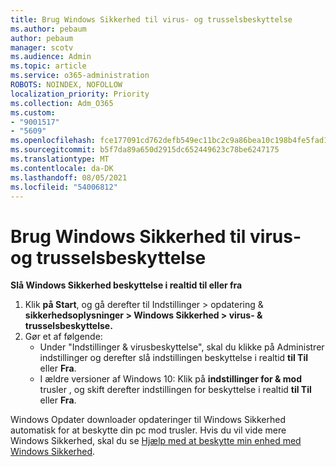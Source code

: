 ```yaml
---
title: Brug Windows Sikkerhed til virus- og trusselsbeskyttelse
ms.author: pebaum
author: pebaum
manager: scotv
ms.audience: Admin
ms.topic: article
ms.service: o365-administration
ROBOTS: NOINDEX, NOFOLLOW
localization_priority: Priority
ms.collection: Adm_O365
ms.custom:
- "9001517"
- "5609"
ms.openlocfilehash: fce177091cd762defb549ec11bc2c9a86bea10c198b4fe5fad17c128379f2a8a
ms.sourcegitcommit: b5f7da89a650d2915dc652449623c78be6247175
ms.translationtype: MT
ms.contentlocale: da-DK
ms.lasthandoff: 08/05/2021
ms.locfileid: "54006812"
---
```

# <a name="use-windows-security-for-virus-and-threat-protection"></a>Brug Windows Sikkerhed til virus- og trusselsbeskyttelse

**Slå Windows Sikkerhed beskyttelse i realtid til eller fra**

1. Klik **på Start**, og gå derefter til Indstillinger > opdatering & **sikkerhedsoplysninger > Windows Sikkerhed > virus- & trusselsbeskyttelse.**
2. Gør et af følgende:
    - Under "Indstillinger & virusbeskyttelse", skal du klikke på  Administrer indstillinger og derefter slå indstillingen beskyttelse i realtid **til Til** eller **Fra**.
    - I ældre versioner af Windows 10: Klik på **indstillinger for & mod**  trusler , og skift derefter indstillingen for beskyttelse i realtid **til Til** eller **Fra**.

Windows Opdater downloader opdateringer til Windows Sikkerhed automatisk for at beskytte din pc mod trusler. Hvis du vil vide mere Windows Sikkerhed, skal du se [Hjælp med at beskytte min enhed med Windows Sikkerhed](https://support.microsoft.com/help/17464/windows-10-help-protect-my-device-with-windows-security).
